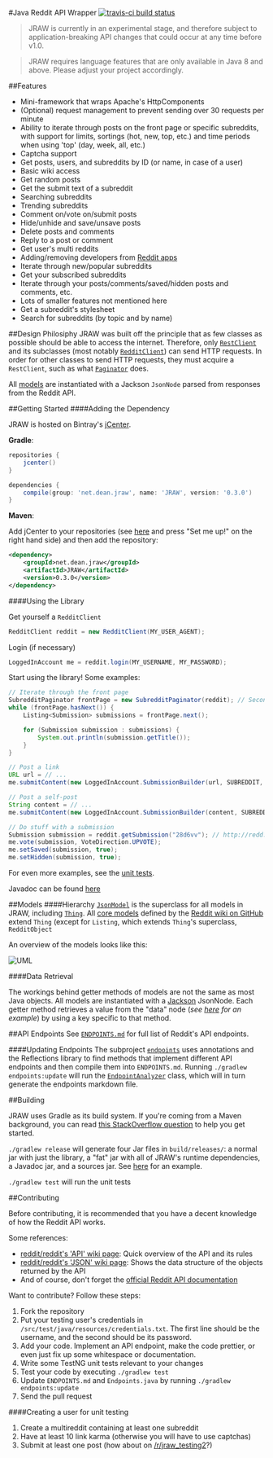 #Java Reddit API Wrapper [![travis-ci build status](https://travis-ci.org/thatJavaNerd/JRAW.svg?branch=master)](https://travis-ci.org/thatJavaNerd/JRAW)

>JRAW is currently in an experimental stage, and therefore subject to application-breaking API changes that could occur at any time before v1.0.

>JRAW requires language features that are only available in Java 8 and above. Please adjust your project accordingly.

##Features
 - Mini-framework that wraps Apache's HttpComponents
 - (Optional) request management to prevent sending over 30 requests per minute
 - Ability to iterate through posts on the front page or specific subreddits, with support for limits, sortings (hot, new, top, etc.) and time periods when using 'top' (day, week, all, etc.)
 - Captcha support
 - Get posts, users, and subreddits by ID (or name, in case of a user)
 - Basic wiki access
 - Get random posts
 - Get the submit text of a subreddit
 - Searching subreddits
 - Trending subreddits
 - Comment on/vote on/submit posts
 - Hide/unhide and save/unsave posts
 - Delete posts and comments
 - Reply to a post or comment
 - Get user's multi reddits
 - Adding/removing developers from [Reddit apps](https://ssl.reddit.com/prefs/apps/)
 - Iterate through new/popular subreddits
 - Get your subscribed subreddits
 - Iterate through your posts/comments/saved/hidden posts and comments, etc.
 - Lots of smaller features not mentioned here
 - Get a subreddit's stylesheet
 - Search for subreddits (by topic and by name)


##Design Philosiphy
JRAW was built off the principle that as few classes as possible should be able to access the internet. Therefore, only [`RestClient`](https://github.com/thatJavaNerd/JRAW/blob/master/src/main/java/net/dean/jraw/http/RestClient.java) and its subclasses (most notably [`RedditClient`](https://github.com/thatJavaNerd/JRAW/blob/master/src/main/java/net/dean/jraw/RedditClient.java)) can send HTTP requests. In order for other classes to send HTTP requests, they must acquire a `RestClient`, such as what [`Paginator`](https://github.com/thatJavaNerd/JRAW/blob/master/src/main/java/net/dean/jraw/pagination/Paginator.java) does.

All [models](https://github.com/thatJavaNerd/JRAW/tree/master/src/main/java/net/dean/jraw/models) are instantiated with a Jackson `JsonNode` parsed from responses from the Reddit API.

##Getting Started
####Adding the Dependency

JRAW is hosted on Bintray's [jCenter](https://bintray.com/thatjavanerd/maven/JRAW/view).

**Gradle**:
```groovy
repositories {
    jcenter()
}

dependencies {
    compile(group: 'net.dean.jraw', name: 'JRAW', version: '0.3.0')
}
```

**Maven**:

Add jCenter to your repositories (see [here](https://bintray.com/bintray/jcenter) and press "Set me up!" on the right hand side) and then add the repository:

```xml
<dependency>
    <groupId>net.dean.jraw</groupId>
    <artifactId>JRAW</artifactId>
    <version>0.3.0</version>
</dependency>
```

####Using the Library

Get yourself a `RedditClient`

```java
RedditClient reddit = new RedditClient(MY_USER_AGENT);
```

Login (if necessary)

```java
LoggedInAccount me = reddit.login(MY_USERNAME, MY_PASSWORD);
```

Start using the library! Some examples:

```java
// Iterate through the front page
SubredditPaginator frontPage = new SubredditPaginator(reddit); // Second parameter could be a subreddit
while (frontPage.hasNext()) {
    Listing<Submission> submissions = frontPage.next();

    for (Submission submission : submissions) {
        System.out.println(submission.getTitle());
    }
}

// Post a link
URL url = // ...
me.submitContent(new LoggedInAccount.SubmissionBuilder(url, SUBREDDIT, TITLE));

// Post a self-post
String content = // ...
me.submitContent(new LoggedInAccount.SubmissionBuilder(content, SUBREDDIT, TITLE));

// Do stuff with a submission
Submission submission = reddit.getSubmission("28d6vv"); // http://redd.it/28d6vv
me.vote(submission, VoteDirection.UPVOTE);
me.setSaved(submission, true);
me.setHidden(submission, true);
```

For even more examples, see the [unit tests](https://github.com/thatJavaNerd/JRAW/tree/master/src/test/java/net/dean/jraw/test).

Javadoc can be found [here](https://thatjavanerd.github.io/JRAW/docs/0.3.0/)

##Models
####Hierarchy
[`JsonModel`](https://github.com/thatJavaNerd/JRAW/blob/master/src/main/java/net/dean/jraw/models/JsonModel.java) is the superclass for all models in JRAW, including [`Thing`](https://github.com/thatJavaNerd/JRAW/blob/master/src/main/java/net/dean/jraw/models/core/Thing.java). All [core models](https://github.com/thatJavaNerd/JRAW/tree/master/src/main/java/net/dean/jraw/models/core) defined by the [Reddit wiki on GitHub](https://github.com/reddit/reddit/wiki/JSON) extend `Thing` (except for `Listing`, which extends `Thing`'s superclass, `RedditObject`

An overview of the models looks like this:

![UML](https://i.imgur.com/151gWff.png)

####Data Retrieval

The workings behind getter methods of models are not the same as most Java objects. All models are instantiated with a [Jackson](http://jackson.codehaus.org/) JsonNode. Each getter method retrieves a value from the "data" node (*see [here](http://www.reddit.com/user/way_fairer/about.json) for an example*) by using a key specific to that method.

##API Endpoints
See [`ENDPOINTS.md`](https://github.com/thatJavaNerd/JRAW/blob/master/ENDPOINTS.md) for full list of Reddit's API endpoints.

####Updating Endpoints
The subproject [`endpoints`](https://github.com/thatJavaNerd/JRAW/tree/master/endpoints) uses annotations and the Reflections library to find methods that implement different API endpoints and then compile them into `ENDPOINTS.md`. Running `./gradlew endpoints:update` will run the [`EndpointAnalyzer`](https://github.com/thatJavaNerd/JRAW/blob/master/endpoints/src/main/java/net/dean/jraw/endpoints/EndpointAnalyzer.java) class, which will in turn generate the endpoints markdown file.

##Building

JRAW uses Gradle as its build system. If you're coming from a Maven background, you can read [this StackOverflow question](http://stackoverflow.com/q/7719495/1275092) to help you get started.

`./gradlew release` will generate four Jar files in `build/releases/`: a normal jar with just the library, a "fat" jar with all of JRAW's runtime dependencies, a Javadoc jar, and a sources jar. See [here](https://github.com/thatJavaNerd/JRAW/releases/tag/v0.2.0) for an example.

`./gradlew test` will run the unit tests

##Contributing

Before contributing, it is recommended that you have a decent knowledge of how the Reddit API works.

Some references:
 - [reddit/reddit's 'API' wiki page](https://github.com/reddit/reddit/wiki/API): Quick overview of the API and its rules
 - [reddit/reddit's 'JSON' wiki page](https://github.com/reddit/reddit/wiki/JSON): Shows the data structure of the objects returned by the API
 - And of course, don't forget the [official Reddit API documentation](https://www.reddit.com/dev/api)

Want to contribute? Follow these steps:

1. Fork the repository
2. Put your testing user's credentials in `/src/test/java/resources/credentials.txt`. The first line should be the username, and the second should be its password.
3. Add your code. Implement an API endpoint, make the code prettier, or even just fix up some whitespace or documentation.
4. Write some TestNG unit tests relevant to your changes
5. Test your code by executing `./gradlew test`
6. Update `ENDPOINTS.md` and `Endpoints.java` by running `./gradlew endpoints:update`
6. Send the pull request

####Creating a user for unit testing
1. Create a multireddit containing at least one subreddit
2. Have at least 10 link karma (otherwise you will have to use captchas)
3. Submit at least one post (how about on [/r/jraw_testing2](http://www.reddit.com/r/jraw_testing2)?)


